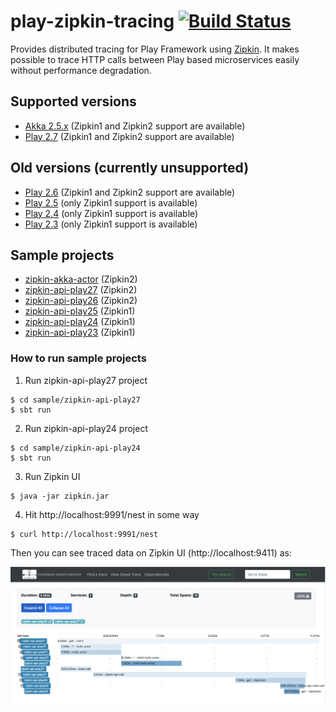 play-zipkin-tracing [![Build Status](https://travis-ci.org/bizreach/play-zipkin-tracing.svg?branch=master)](https://travis-ci.org/bizreach/play-zipkin-tracing)
========

Provides distributed tracing for Play Framework using [Zipkin](https://zipkin.io/). It makes possible to trace HTTP calls between Play based microservices easily without performance degradation.

## Supported versions

- [Akka 2.5.x](play-zipkin-tracing/akka/README.md) (Zipkin1 and Zipkin2 support are available)
- [Play 2.7](play-zipkin-tracing/play/README.md) (Zipkin1 and Zipkin2 support are available)

## Old versions (currently unsupported)

- [Play 2.6](https://github.com/bizreach/play-zipkin-tracing/blob/2.1.0/play-zipkin-tracing/play/README.md) (Zipkin1 and Zipkin2 support are available)
- [Play 2.5](https://github.com/bizreach/play-zipkin-tracing/blob/1.2.0/play-zipkin-tracing/play25/README.md) (only Zipkin1 support is available)
- [Play 2.4](https://github.com/bizreach/play-zipkin-tracing/blob/1.2.0/play-zipkin-tracing/play24/README.md) (only Zipkin1 support is available)
- [Play 2.3](https://github.com/bizreach/play-zipkin-tracing/blob/1.2.0/play-zipkin-tracing/play23/README.md) (only Zipkin1 support is available)

## Sample projects

- [zipkin-akka-actor](https://github.com/bizreach/play-zipkin-tracing/tree/master/sample/zipkin-akka-actor) (Zipkin2)
- [zipkin-api-play27](https://github.com/bizreach/play-zipkin-tracing/tree/master/sample/zipkin-api-play27) (Zipkin2)
- [zipkin-api-play26](https://github.com/bizreach/play-zipkin-tracing/tree/master/sample/zipkin-api-play26) (Zipkin2)
- [zipkin-api-play25](https://github.com/bizreach/play-zipkin-tracing/tree/master/sample/zipkin-api-play25) (Zipkin1)
- [zipkin-api-play24](https://github.com/bizreach/play-zipkin-tracing/tree/master/sample/zipkin-api-play24) (Zipkin1)
- [zipkin-api-play23](https://github.com/bizreach/play-zipkin-tracing/tree/master/sample/zipkin-api-play23) (Zipkin1)

### How to run sample projects

1. Run zipkin-api-play27 project

  ```
  $ cd sample/zipkin-api-play27
  $ sbt run
  ```

2. Run zipkin-api-play24 project

  ```
  $ cd sample/zipkin-api-play24
  $ sbt run
  ```

3. Run Zipkin UI

  ```
  $ java -jar zipkin.jar
  ```

4. Hit http://localhost:9991/nest in some way

  ```
  $ curl http://localhost:9991/nest
  ```

Then you can see traced data on Zipkin UI (http://localhost:9411) as:

![sample](sample.png)
